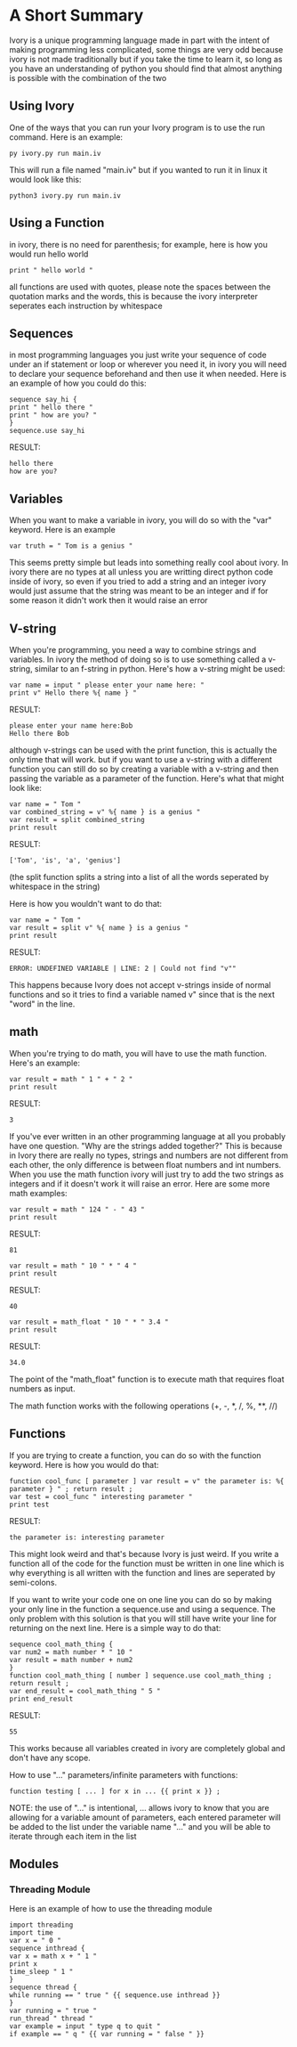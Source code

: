 # A Short Summary
Ivory is a unique programming language made in part with the intent of making programming less complicated, some things are very odd because ivory is not made traditionally but if you take the time to learn it, so long as you have an understanding of python you should find that almost anything is possible with the combination of the two

## Using Ivory
One of the ways that you can run your Ivory program is to use the run command. Here is an example:
```
py ivory.py run main.iv
```
This will run a file named "main.iv" but if you wanted to run it in linux it would look like this:
```
python3 ivory.py run main.iv
```

## Using a Function
in ivory, there is no need for parenthesis; for example, here is how you would run hello world

```
print " hello world "
```
all functions are used with quotes, please note the spaces between the quotation marks and the words, this is 
because the ivory interpreter seperates each instruction by whitespace



## Sequences
in most programming languages you just write your sequence of code under an if statement or loop or wherever you need it, 
in ivory you will need to declare your sequence beforehand and then use it when needed. Here is an example of how you could do this:

```
sequence say_hi {
print " hello there "
print " how are you? "
}
sequence.use say_hi
```
RESULT: 
```
hello there
how are you?
```

## Variables
When you want to make a variable in ivory, you will do so with the "var" keyword. Here is an example

``` 
var truth = " Tom is a genius " 
```
This seems pretty simple but leads into something really cool about ivory. In ivory there are no types at all 
unless you are writting direct python code inside of ivory, so even if you tried to add a string and an integer
ivory would just assume that the string was meant to be an integer and if for some reason it didn't work then it would raise an error


## V-string
When you're programming, you need a way to combine strings and variables. In ivory the method of doing so is to use something called a v-string, similar to an f-string in python. Here's how a v-string might be used:

```
var name = input " please enter your name here: "
print v" Hello there %{ name } "
```

RESULT:
```
please enter your name here:Bob
Hello there Bob
```
although v-strings can be used with the print function, this is actually the only time that will work. but if you want to use a v-string with a different function you can still do so by creating a variable with a v-string and then passing the variable as a parameter of the function. Here's what that might look like:
```
var name = " Tom "
var combined_string = v" %{ name } is a genius "
var result = split combined_string
print result 
```
RESULT:
```
['Tom', 'is', 'a', 'genius']
```
(the split function splits a string into a list of all the words seperated by whitespace in the string)

Here is how you wouldn't want to do that:

```
var name = " Tom "
var result = split v" %{ name } is a genius "
print result
```
RESULT:
```
ERROR: UNDEFINED VARIABLE | LINE: 2 | Could not find "v"" 
```
This happens because Ivory does not accept v-strings inside of normal functions and so it tries to find a variable named v" since that is the next "word" in the line.


## math
When you're trying to do math, you will have to use the math function. Here's an example:
```
var result = math " 1 " + " 2 "
print result
```
RESULT:
```
3
```
If you've ever written in an other programming language at all you probably have one question. "Why are the strings added together?"
This is because in Ivory there are really no types, strings and numbers are not different from each other, the only difference is between float numbers and int numbers.
When you use the math function ivory will just try to add the two strings as integers and if it doesn't work it will raise an error. Here are some more math examples:
```
var result = math " 124 " - " 43 "
print result
```
RESULT:
```
81
```
```
var result = math " 10 " * " 4 "
print result
```
RESULT:
```
40
```
```
var result = math_float " 10 " * " 3.4 "
print result
```
RESULT:
```
34.0
```
The point of the "math_float" function is to execute math that requires float numbers as input.

The math function works with the following operations (+, -, *, /, %, **, //)



## Functions
If you are trying to create a function, you can do so with the function keyword. Here is how you would do that:
```
function cool_func [ parameter ] var result = v" the parameter is: %{ parameter } " ; return result ;
var test = cool_func " interesting parameter "
print test
```
RESULT:
```
the parameter is: interesting parameter
```
This might look weird and that's because Ivory is just weird. If you write a function all of the code for the function must be written in one line which is why everything is all written with the function and lines are seperated by semi-colons.

If you want to write your code one on one line you can do so by making your only line in the function a sequence.use and using a sequence. The only problem with this solution is that you will still have write your line for returning on the next line. Here is a simple way to do that:

```
sequence cool_math_thing {
var num2 = math number * " 10 "
var result = math number + num2
}
function cool_math_thing [ number ] sequence.use cool_math_thing ; return result ;
var end_result = cool_math_thing " 5 "
print end_result
```
RESULT:
```
55
```
This works because all variables created in ivory are completely global and don't have any scope.


How to use "..." parameters/infinite parameters with functions:

```
function testing [ ... ] for x in ... {{ print x }} ;
```

NOTE: the use of "..." is intentional, ... allows ivory to know that you are allowing for a variable amount of parameters,
each entered parameter will be added to the list under the variable name "..." and you will be able to iterate through
each item in the list









## Modules 

### Threading Module
Here is an example of how to use the threading module

```
import threading
import time
var x = " 0 "
sequence inthread {
var x = math x + " 1 "
print x
time_sleep " 1 "
}
sequence thread {
while running == " true " {{ sequence.use inthread }}
}
var running = " true "
run_thread " thread "
var example = input " type q to quit "
if example == " q " {{ var running = " false " }}
```
